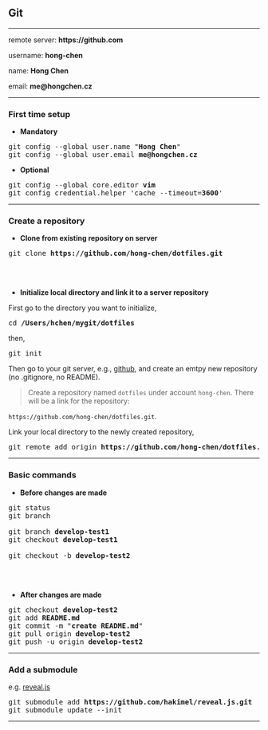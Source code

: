 ## __Git__

--------

remote server: __https://github.com__

username: __hong-chen__

name: __Hong Chen__

email: __me@hongchen.cz__

--------

### __First time setup__

- __Mandatory__

<pre>
git config --global user.name "<b>Hong Chen</b>"
git config --global user.email <b>me@hongchen.cz</b>
</pre>

- __Optional__

<pre>
git config --global core.editor <b>vim</b>
git config credential.helper 'cache --timeout=<b>3600</b>'
</pre>

--------

### __Create a repository__

- __Clone from existing repository on server__

<pre>
git clone <b>https://github.com/hong-chen/dotfiles.git</b>
</pre>

<br><br>

- __Initialize local directory and link it to a server repository__

First go to the directory you want to initialize,

<pre>
cd <b>/Users/hchen/mygit/dotfiles</b>
</pre>

then,

<pre>
git init
</pre>

Then go to your git server, e.g., [github](https://github.com), and
create an emtpy new repository (no .gitignore, no README).

> Create a repository named `dotfiles` under account `hong-chen`.
> There will be a link for the repository:

`https://github.com/hong-chen/dotfiles.git`.

Link your local directory to the newly created repository,

<pre>
git remote add origin <b>https://github.com/hong-chen/dotfiles.git</b>
</pre>
--------

### __Basic commands__

- __Before changes are made__

<pre>
git status
git branch

git branch <b>develop-test1</b>
git checkout <b>develop-test1</b>

git checkout -b <b>develop-test2</b>
</pre>

<br><br>

- __After changes are made__

<pre>
git checkout <b>develop-test2</b>
git add <b>README.md</b>
git commit -m "<b>create README.md</b>"
git pull origin <b>develop-test2</b>
git push -u origin <b>develop-test2</b>
</pre>

--------

### __Add a submodule__

e.g. [reveal.js](https://github.com/hakimel/reveal.js/)

<pre>
git submodule add <b>https://github.com/hakimel/reveal.js.git</b>
git submodule update --init
</pre>
--------
